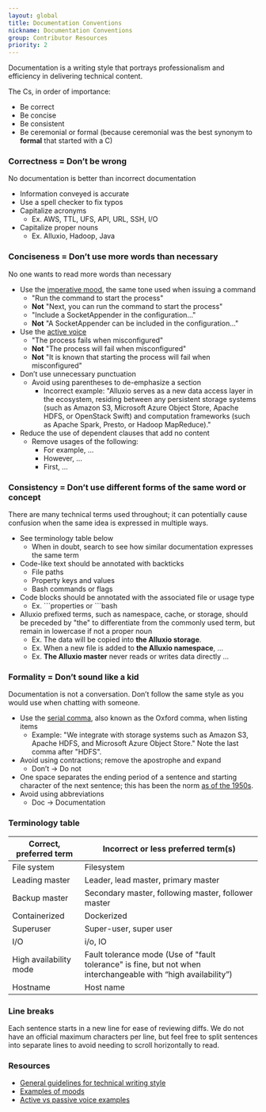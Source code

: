 ```yaml
---
layout: global
title: Documentation Conventions
nickname: Documentation Conventions
group: Contributor Resources
priority: 2
---
```


Documentation is a writing style that portrays professionalism and efficiency in delivering technical content.

The Cs, in order of importance:
* Be correct
* Be concise
* Be consistent
* Be ceremonial or formal (because ceremonial was the best synonym to **formal** that started with a C)

### Correctness = Don’t be wrong

No documentation is better than incorrect documentation

* Information conveyed is accurate
* Use a spell checker to fix typos
* Capitalize acronyms
    * Ex. AWS, TTL, UFS, API, URL, SSH, I/O
* Capitalize proper nouns
    * Ex. Alluxio, Hadoop, Java

### Conciseness = Don’t use more words than necessary

No one wants to read more words than necessary

* Use the [imperative mood](https://en.wikipedia.org/wiki/Imperative_mood), the same tone used when issuing a command
    * "Run the command to start the process"
    * **Not** "Next, you can run the command to start the process"
    * "Include a SocketAppender in the configuration..."
    * **Not** "A SocketAppender can be included in the configuration..."
* Use the [active voice](https://en.wikipedia.org/wiki/Active_voice)
    * "The process fails when misconfigured"
    * **Not** "The process will fail when misconfigured"
    * **Not** "It is known that starting the process will fail when misconfigured"
* Don’t use unnecessary punctuation
    * Avoid using parentheses to de-emphasize a section
        * Incorrect example: "Alluxio serves as a new data access layer in the ecosystem,
        residing between any persistent storage systems (such as Amazon S3, Microsoft Azure Object Store, Apache HDFS, or OpenStack Swift)
        and computation frameworks (such as Apache Spark, Presto, or Hadoop MapReduce)."
* Reduce the use of dependent clauses that add no content
    * Remove usages of the following:
        * For example, ...
        * However, ...
        * First, ...

### Consistency = Don’t use different forms of the same word or concept

There are many technical terms used throughout; it can potentially cause confusion when the same idea is expressed in multiple ways.

* See terminology table below
    * When in doubt, search to see how similar documentation expresses the same term
* Code-like text should be annotated with backticks
    * File paths
    * Property keys and values
    * Bash commands or flags
* Code blocks should be annotated with the associated file or usage type
    * Ex. \```properties or \```bash
* Alluxio prefixed terms, such as namespace, cache, or storage, should be preceded by "the"
to differentiate from the commonly used term, but remain in lowercase if not a proper noun
    * Ex. The data will be copied into **the Alluxio storage**.
    * Ex. When a new file is added to **the Alluxio namespace**, ...
    * Ex. **The Alluxio master** never reads or writes data directly ...

### Formality = Don’t sound like a kid

Documentation is not a conversation.
Don’t follow the same style as you would use when chatting with someone.

* Use the [serial comma](https://en.wikipedia.org/wiki/Serial_comma), also known as the Oxford comma, when listing items
    * Example: "We integrate with storage systems such as Amazon S3, Apache HDFS, and Microsoft Azure Object Store."
    Note the last comma after "HDFS".
* Avoid using contractions; remove the apostrophe and expand
    * Don’t -> Do not
* One space separates the ending period of a sentence and starting character of the next sentence;
this has been the norm [as of the 1950s](https://en.wikipedia.org/wiki/Sentence_spacing).
* Avoid using abbreviations
    * Doc -> Documentation

### Terminology table

| Correct, preferred term | Incorrect or less preferred term(s) |
|-------------------------|-----------------------------------------------------|
| File system | Filesystem |
| Leading master | Leader, lead master, primary master |
| Backup master | Secondary master, following master, follower master |
| Containerized | Dockerized |
| Superuser | Super-user, super user |
| I/O | i/o, IO |
| High availability mode | Fault tolerance mode (Use of "fault tolerance" is fine, but not when interchangeable with “high availability”) |
| Hostname | Host name |

### Line breaks

Each sentence starts in a new line for ease of reviewing diffs.
We do not have an official maximum characters per line,
but feel free to split sentences into separate lines to avoid needing to scroll horizontally to read.

### Resources

* [General guidelines for technical writing style](https://en.wikiversity.org/wiki/Technical_writing_style)
* [Examples of moods](https://en.oxforddictionaries.com/grammar/moods)
* [Active vs passive voice examples](https://writing.wisc.edu/Handbook/CCS_activevoice.html)
